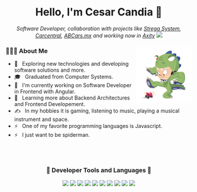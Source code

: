 <h1 align="center">Hello, I'm Cesar Candia 👋 </h1>
<p align="center"><em>Software Developer, collaboration with projects like <a href="https://stregasystem.com" target="_blank">Strega System</a>, <a href="https://carcentral.mx" target="_blank">Carcentral</a>, <a href="https://abcars.mx" target="_blank">ABCars.mx</a> and working now in <a href="https://axity.com" target="_blank">Axity</a>
  <img src="https://media.giphy.com/media/WUlplcMpOCEmTGBtBW/giphy.gif" width="30"> 
</em></p>

<div>
  <img width="30%" align="right" src="https://github.com/iOznny/ioznny/blob/main/dinotocat.png" alt="Dino Cat">

  <div align="left"> 
  <h3> 👨🏻‍💻 About Me </h3>

  - 🤔 &nbsp; Exploring new technologies and developing software solutions and more.
  - 🎓 &nbsp; Graduated from Computer Systems.
  - 💼 &nbsp; I'm currently working on Software Developer in Frontend with Angular.
  - 🌱 &nbsp; Learning more about Backend Architectures and Frontend Developement.
  - ✍️ &nbsp; In my hobbies it is gaming, listening to music, playing a musical instrument and space. 
  - ⚡ &nbsp; One of my favorite programming languages is Javascript.
  - ⚡ &nbsp; I just want to be spiderman.
  </div> 
</div>

<br>
<br>

<div align="center">
  <h3 align="center">🚀 Developer Tools and Languages 🚀</h3>  
  <a src="https://angular.io/"><img src="https://angular.io/assets/images/logos/angular/angular.svg" width="100px"/></a>
  <a src="https://vuejs.org/"><img src="https://img.icons8.com/color/48/000000/vue-js.png" /></a>
  <a src="https://reactjs.org/"><img src="https://img.icons8.com/color/48/000000/react-native.png" /></a>
  <a src="https://laravel.com/"><img src="https://img.icons8.com/fluency/48/000000/laravel.png" /></a>  
  <a src="https://nodejs.org/"><img src="https://img.icons8.com/color/48/000000/nodejs.png" /></a>  
  <a src="https://www.mongodb.com/"><img src="https://img.icons8.com/color/48/000000/mongodb.png" /></a>
  <a src="https://www.npmjs.com/"><img src="https://img.icons8.com/color/48/000000/npm.png" /></a>
  <a src="https://www.javascript.com/"><img src="https://img.icons8.com/color/48/000000/javascript.png" /></a>
  <a src="https://www.w3schools.com/css/"><img src="https://img.icons8.com/color/48/000000/css3.png" /></a>
  <a src="https://www.w3schools.com/html/"><img src="https://img.icons8.com/color/48/000000/html-5.png" /></a>
</div>
